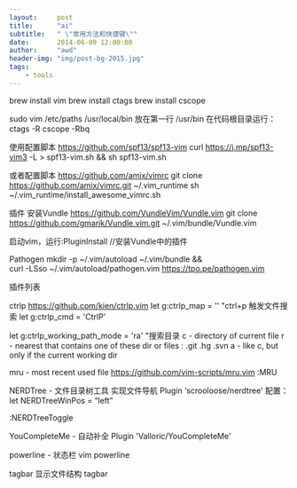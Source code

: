 ```yaml
---
layout:     post
title:      "ai"
subtitle:   " \"常用方法和快捷键\""
date:       2014-06-09 12:00:00
author:     "awd"
header-img: "img/post-bg-2015.jpg"
tags:
    - tools
---
```

brew install vim
brew install ctags
brew install cscope

sudo vim /etc/paths
	/usr/local/bin		放在第一行
	/usr/bin
在代码根目录运行：
	ctags -R
	cscope -Rbq


使用配置脚本
https://github.com/spf13/spf13-vim
curl https://j.mp/spf13-vim3 -L > spf13-vim.sh && sh spf13-vim.sh

或者配置脚本
https://github.com/amix/vimrc
git clone https://github.com/amix/vimrc.git ~/.vim_runtime
sh ~/.vim_runtime/install_awesome_vimrc.sh

插件
安装Vundle
https://github.com/VundleVim/Vundle.vim
git clone https://github.com/gmarik/Vundle.vim.git ~/.vim/bundle/Vundle.vim

启动vim，运行:PluginInstall 		//安装Vundle中的插件



Pathogen
mkdir -p ~/.vim/autoload ~/.vim/bundle && \
curl -LSso ~/.vim/autoload/pathogen.vim https://tpo.pe/pathogen.vim


插件列表

ctrlp
https://github.com/kien/ctrlp.vim
let g:ctrlp_map = '<c-p>'		"ctrl+p 触发文件搜索
let g:ctrlp_cmd = 'CtrlP'

let g:ctrlp_working_path_mode = 'ra'		"搜索目录
c - directory of current file
r  - nearest that contains one of these dir or files : .git .hg .svn
a - like c, but only if the current working dir  


mru  - most recent used file
https://github.com/vim-scripts/mru.vim
:MRU


NERDTree - 文件目录树工具 实现文件导航
Plugin ‘scrooloose/nerdtree'
配置：
	let NERDTreeWinPos = “left”
	
:NERDTreeToggle

YouCompleteMe - 自动补全
Plugin 'Valloric/YouCompleteMe'



powerline - 状态栏
vim powerline

tagbar 显示文件结构
tagbar





